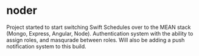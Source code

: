 noder
=====

Project started to start switching Swift Schedules over to the MEAN stack (Mongo, Express, Angular, Node).
Authentication system with the ability to assign roles, and masqurade between roles.  Will also be adding
a push notification system to this build.
